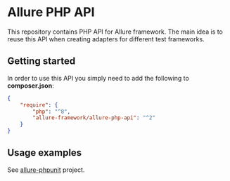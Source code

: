 # Allure PHP API
This repository contains PHP API for Allure framework. The main idea is to reuse this API when creating adapters for different test frameworks.

## Getting started
In order to use this API you simply need to add the following to **composer.json**:
```json
{
    "require": {
        "php": "^8",
        "allure-framework/allure-php-api": "^2"
    }
}
```

## Usage examples
See [allure-phpunit](https://github.com/allure-framework/allure-phpunit) project.